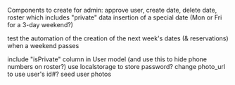 Components to create for admin:
approve user, create date, delete date, roster which includes "private" data
insertion of a special date (Mon or Fri for a 3-day weekend?)

test the automation of the creation of the next week's dates (& reservations) when a weekend passes

include "isPrivate" column in User model (and use this to hide phone numbers on roster?)
use localstorage to store password?
change photo_url to use user's id#?
seed user photos
